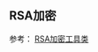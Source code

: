 ## RSA加密

参考： [RSA加密工具类](https://github.com/ichentiefeng/learning/blob/master/java/tools/RSA加密工具类.md) 

